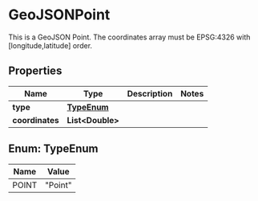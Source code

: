 

# GeoJSONPoint

This is a GeoJSON Point. The coordinates array must be EPSG:4326 with [longitude,latitude] order.

## Properties

| Name | Type | Description | Notes |
|------------ | ------------- | ------------- | -------------|
|**type** | [**TypeEnum**](#TypeEnum) |  |  |
|**coordinates** | **List&lt;Double&gt;** |  |  |



## Enum: TypeEnum

| Name | Value |
|---- | -----|
| POINT | &quot;Point&quot; |



